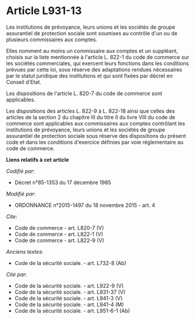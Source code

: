 # Article L931-13

Les institutions de prévoyance, leurs unions et les sociétés de groupe assurantiel de protection sociale sont soumises au
contrôle d'un ou de plusieurs commissaires aux comptes. 

Elles nomment au moins un commissaire aux comptes et un suppléant, choisis sur la liste mentionnée à l'article L. 822-1 du
code de commerce sur les sociétés commerciales, qui exercent leurs fonctions dans les conditions prévues par cette loi, sous
réserve des adaptations rendues nécessaires par le statut juridique des institutions et qui sont fixées par décret en Conseil
d'Etat. 

Les dispositions de l'article L. 820-7 du code de commerce sont applicables. 

Les dispositions des articles L. 822-9 à L. 822-18 ainsi que celles des articles de la section 2 du chapitre III du titre II
du livre VIII du code de commerce sont applicables aux commissaires aux comptes contrôlant les institutions de prévoyance,
leurs unions et les sociétés de groupe assurantiel de protection sociale sous réserve des dispositions du présent code et
dans les conditions d'exercice définies par voie réglementaire au code de commerce.

**Liens relatifs à cet article**

_Codifié par_:

  - Décret n°85-1353 du 17 décembre 1985

_Modifié par_:

  - ORDONNANCE n°2015-1497 du 18 novembre 2015 - art. 4

_Cite_:

  - Code de commerce - art. L820-7 (V)
  - Code de commerce - art. L822-1 (V)
  - Code de commerce - art. L822-9 (V)

_Anciens textes_:

  - Code de la sécurité sociale. - art. L732-8 (Ab)

_Cité par_:

  - Code de la sécurité sociale. - art. L922-9 (V)
  - Code de la sécurité sociale. - art. L931-37 (V)
  - Code de la sécurité sociale. - art. L941-3 (V)
  - Code de la sécurité sociale. - art. L941-4 (M)
  - Code de la sécurité sociale. - art. L951-6-1 (Ab)
